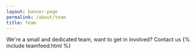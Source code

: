 ```yaml
---
layout: banner-page
permalink: /about/team
title: Team
---
```

We're a small and dedicated team, want to get in involved? Contact us
{% include teamfeed.html %}